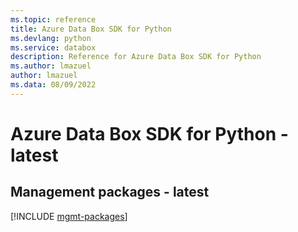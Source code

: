 ```yaml
---
ms.topic: reference
title: Azure Data Box SDK for Python
ms.devlang: python
ms.service: databox
description: Reference for Azure Data Box SDK for Python
ms.author: lmazuel
author: lmazuel
ms.data: 08/09/2022
---
```

# Azure Data Box SDK for Python - latest

## Management packages - latest
[!INCLUDE [mgmt-packages](data-box-mgmt-index.md)]